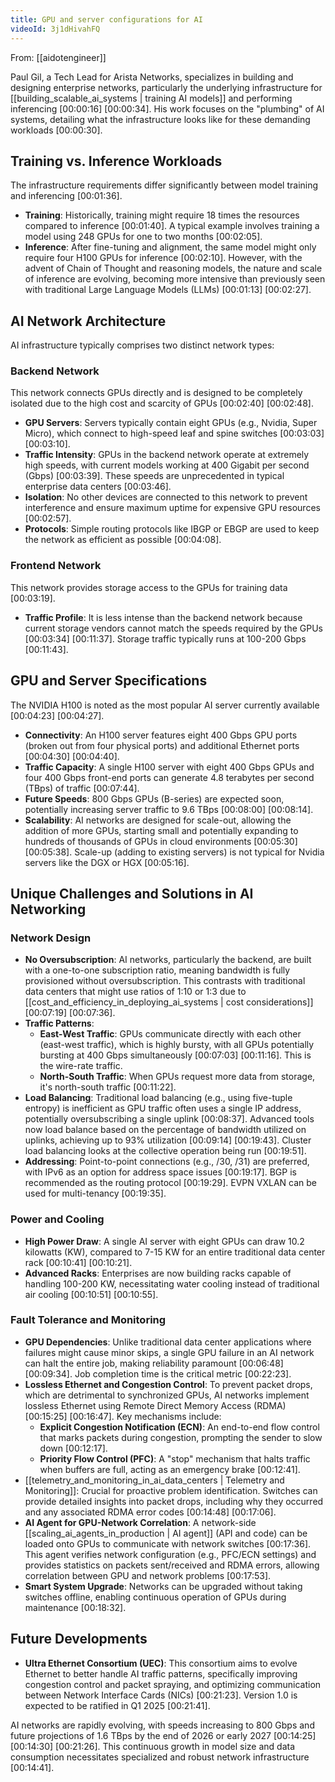 ```yaml
---
title: GPU and server configurations for AI
videoId: 3j1dHivahFQ
---
```


From: [[aidotengineer]] <br/> 

Paul Gil, a Tech Lead for Arista Networks, specializes in building and designing enterprise networks, particularly the underlying infrastructure for [[building_scalable_ai_systems | training AI models]] and performing inferencing <a class="yt-timestamp" data-t="00:00:16">[00:00:16]</a> <a class="yt-timestamp" data-t="00:00:34">[00:00:34]</a>. His work focuses on the "plumbing" of AI systems, detailing what the infrastructure looks like for these demanding workloads <a class="yt-timestamp" data-t="00:00:30">[00:00:30]</a>.

## Training vs. Inference Workloads

The infrastructure requirements differ significantly between model training and inferencing <a class="yt-timestamp" data-t="00:01:36">[00:01:36]</a>.
*   **Training**: Historically, training might require 18 times the resources compared to inference <a class="yt-timestamp" data-t="00:01:40">[00:01:40]</a>. A typical example involves training a model using 248 GPUs for one to two months <a class="yt-timestamp" data-t="00:02:05">[00:02:05]</a>.
*   **Inference**: After fine-tuning and alignment, the same model might only require four H100 GPUs for inference <a class="yt-timestamp" data-t="00:02:10">[00:02:10]</a>. However, with the advent of Chain of Thought and reasoning models, the nature and scale of inference are evolving, becoming more intensive than previously seen with traditional Large Language Models (LLMs) <a class="yt-timestamp" data-t="00:01:13">[00:01:13]</a> <a class="yt-timestamp" data-t="00:02:27">[00:02:27]</a>.

## AI Network Architecture

AI infrastructure typically comprises two distinct network types:

### Backend Network
This network connects GPUs directly and is designed to be completely isolated due to the high cost and scarcity of GPUs <a class="yt-timestamp" data-t="00:02:40">[00:02:40]</a> <a class="yt-timestamp" data-t="00:02:48">[00:02:48]</a>.
*   **GPU Servers**: Servers typically contain eight GPUs (e.g., Nvidia, Super Micro), which connect to high-speed leaf and spine switches <a class="yt-timestamp" data-t="00:03:03">[00:03:03]</a> <a class="yt-timestamp" data-t="00:03:10">[00:03:10]</a>.
*   **Traffic Intensity**: GPUs in the backend network operate at extremely high speeds, with current models working at 400 Gigabit per second (Gbps) <a class="yt-timestamp" data-t="00:03:39">[00:03:39]</a>. These speeds are unprecedented in typical enterprise data centers <a class="yt-timestamp" data-t="00:03:46">[00:03:46]</a>.
*   **Isolation**: No other devices are connected to this network to prevent interference and ensure maximum uptime for expensive GPU resources <a class="yt-timestamp" data-t="00:02:57">[00:02:57]</a>.
*   **Protocols**: Simple routing protocols like IBGP or EBGP are used to keep the network as efficient as possible <a class="yt-timestamp" data-t="00:04:08">[00:04:08]</a>.

### Frontend Network
This network provides storage access to the GPUs for training data <a class="yt-timestamp" data-t="00:03:19">[00:03:19]</a>.
*   **Traffic Profile**: It is less intense than the backend network because current storage vendors cannot match the speeds required by the GPUs <a class="yt-timestamp" data-t="00:03:34">[00:03:34]</a> <a class="yt-timestamp" data-t="00:11:37">[00:11:37]</a>. Storage traffic typically runs at 100-200 Gbps <a class="yt-timestamp" data-t="00:11:43">[00:11:43]</a>.

## GPU and Server Specifications

The NVIDIA H100 is noted as the most popular AI server currently available <a class="yt-timestamp" data-t="00:04:23">[00:04:23]</a> <a class="yt-timestamp" data-t="00:04:27">[00:04:27]</a>.
*   **Connectivity**: An H100 server features eight 400 Gbps GPU ports (broken out from four physical ports) and additional Ethernet ports <a class="yt-timestamp" data-t="00:04:30">[00:04:30]</a> <a class="yt-timestamp" data-t="00:04:40">[00:04:40]</a>.
*   **Traffic Capacity**: A single H100 server with eight 400 Gbps GPUs and four 400 Gbps front-end ports can generate 4.8 terabytes per second (TBps) of traffic <a class="yt-timestamp" data-t="00:07:44">[00:07:44]</a>.
*   **Future Speeds**: 800 Gbps GPUs (B-series) are expected soon, potentially increasing server traffic to 9.6 TBps <a class="yt-timestamp" data-t="00:08:00">[00:08:00]</a> <a class="yt-timestamp" data-t="00:08:14">[00:08:14]</a>.
*   **Scalability**: AI networks are designed for scale-out, allowing the addition of more GPUs, starting small and potentially expanding to hundreds of thousands of GPUs in cloud environments <a class="yt-timestamp" data-t="00:05:30">[00:05:30]</a> <a class="yt-timestamp" data-t="00:05:38">[00:05:38]</a>. Scale-up (adding to existing servers) is not typical for Nvidia servers like the DGX or HGX <a class="yt-timestamp" data-t="00:05:16">[00:05:16]</a>.

## Unique Challenges and Solutions in AI Networking

### Network Design
*   **No Oversubscription**: AI networks, particularly the backend, are built with a one-to-one subscription ratio, meaning bandwidth is fully provisioned without oversubscription. This contrasts with traditional data centers that might use ratios of 1:10 or 1:3 due to [[cost_and_efficiency_in_deploying_ai_systems | cost considerations]] <a class="yt-timestamp" data-t="00:07:19">[00:07:19]</a> <a class="yt-timestamp" data-t="00:07:36">[00:07:36]</a>.
*   **Traffic Patterns**:
    *   **East-West Traffic**: GPUs communicate directly with each other (east-west traffic), which is highly bursty, with all GPUs potentially bursting at 400 Gbps simultaneously <a class="yt-timestamp" data-t="00:07:03">[00:07:03]</a> <a class="yt-timestamp" data-t="00:11:16">[00:11:16]</a>. This is the wire-rate traffic.
    *   **North-South Traffic**: When GPUs request more data from storage, it's north-south traffic <a class="yt-timestamp" data-t="00:11:22">[00:11:22]</a>.
*   **Load Balancing**: Traditional load balancing (e.g., using five-tuple entropy) is inefficient as GPU traffic often uses a single IP address, potentially oversubscribing a single uplink <a class="yt-timestamp" data-t="00:08:37">[00:08:37]</a>. Advanced tools now load balance based on the percentage of bandwidth utilized on uplinks, achieving up to 93% utilization <a class="yt-timestamp" data-t="00:09:14">[00:09:14]</a> <a class="yt-timestamp" data-t="00:19:43">[00:19:43]</a>. Cluster load balancing looks at the collective operation being run <a class="yt-timestamp" data-t="00:19:51">[00:19:51]</a>.
*   **Addressing**: Point-to-point connections (e.g., /30, /31) are preferred, with IPv6 as an option for address space issues <a class="yt-timestamp" data-t="00:19:17">[00:19:17]</a>. BGP is recommended as the routing protocol <a class="yt-timestamp" data-t="00:19:29">[00:19:29]</a>. EVPN VXLAN can be used for multi-tenancy <a class="yt-timestamp" data-t="00:19:35">[00:19:35]</a>.

### Power and Cooling
*   **High Power Draw**: A single AI server with eight GPUs can draw 10.2 kilowatts (KW), compared to 7-15 KW for an entire traditional data center rack <a class="yt-timestamp" data-t="00:10:41">[00:10:41]</a> <a class="yt-timestamp" data-t="00:10:21">[00:10:21]</a>.
*   **Advanced Racks**: Enterprises are now building racks capable of handling 100-200 KW, necessitating water cooling instead of traditional air cooling <a class="yt-timestamp" data-t="00:10:51">[00:10:51]</a> <a class="yt-timestamp" data-t="00:10:55">[00:10:55]</a>.

### Fault Tolerance and Monitoring
*   **GPU Dependencies**: Unlike traditional data center applications where failures might cause minor skips, a single GPU failure in an AI network can halt the entire job, making reliability paramount <a class="yt-timestamp" data-t="00:06:48">[00:06:48]</a> <a class="yt-timestamp" data-t="00:09:34">[00:09:34]</a>. Job completion time is the critical metric <a class="yt-timestamp" data-t="00:22:23">[00:22:23]</a>.
*   **Lossless Ethernet and Congestion Control**: To prevent packet drops, which are detrimental to synchronized GPUs, AI networks implement lossless Ethernet using Remote Direct Memory Access (RDMA) <a class="yt-timestamp" data-t="00:15:25">[00:15:25]</a> <a class="yt-timestamp" data-t="00:16:47">[00:16:47]</a>. Key mechanisms include:
    *   **Explicit Congestion Notification (ECN)**: An end-to-end flow control that marks packets during congestion, prompting the sender to slow down <a class="yt-timestamp" data-t="00:12:17">[00:12:17]</a>.
    *   **Priority Flow Control (PFC)**: A "stop" mechanism that halts traffic when buffers are full, acting as an emergency brake <a class="yt-timestamp" data-t="00:12:41">[00:12:41]</a>.
*   [[telemetry_and_monitoring_in_ai_data_centers | Telemetry and Monitoring]]: Crucial for proactive problem identification. Switches can provide detailed insights into packet drops, including why they occurred and any associated RDMA error codes <a class="yt-timestamp" data-t="00:14:48">[00:14:48]</a> <a class="yt-timestamp" data-t="00:17:06">[00:17:06]</a>.
*   **AI Agent for GPU-Network Correlation**: A network-side [[scaling_ai_agents_in_production | AI agent]] (API and code) can be loaded onto GPUs to communicate with network switches <a class="yt-timestamp" data-t="00:17:36">[00:17:36]</a>. This agent verifies network configuration (e.g., PFC/ECN settings) and provides statistics on packets sent/received and RDMA errors, allowing correlation between GPU and network problems <a class="yt-timestamp" data-t="00:17:53">[00:17:53]</a>.
*   **Smart System Upgrade**: Networks can be upgraded without taking switches offline, enabling continuous operation of GPUs during maintenance <a class="yt-timestamp" data-t="00:18:32">[00:18:32]</a>.

## Future Developments

*   **Ultra Ethernet Consortium (UEC)**: This consortium aims to evolve Ethernet to better handle AI traffic patterns, specifically improving congestion control and packet spraying, and optimizing communication between Network Interface Cards (NICs) <a class="yt-timestamp" data-t="00:21:23">[00:21:23]</a>. Version 1.0 is expected to be ratified in Q1 2025 <a class="yt-timestamp" data-t="00:21:41">[00:21:41]</a>.

AI networks are rapidly evolving, with speeds increasing to 800 Gbps and future projections of 1.6 TBps by the end of 2026 or early 2027 <a class="yt-timestamp" data-t="00:14:25">[00:14:25]</a> <a class="yt-timestamp" data-t="00:14:30">[00:14:30]</a> <a class="yt-timestamp" data-t="00:21:26">[00:21:26]</a>. This continuous growth in model size and data consumption necessitates specialized and robust network infrastructure <a class="yt-timestamp" data-t="00:14:41">[00:14:41]</a>.
